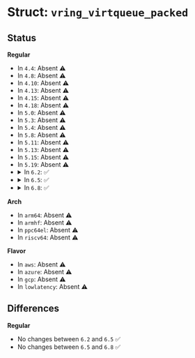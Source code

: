 # Struct: <code>vring_virtqueue_packed</code>

## Status
<b>Regular</b>
<ul>
<li>
In <code>4.4</code>: Absent ⚠️
</li>
<li>
In <code>4.8</code>: Absent ⚠️
</li>
<li>
In <code>4.10</code>: Absent ⚠️
</li>
<li>
In <code>4.13</code>: Absent ⚠️
</li>
<li>
In <code>4.15</code>: Absent ⚠️
</li>
<li>
In <code>4.18</code>: Absent ⚠️
</li>
<li>
In <code>5.0</code>: Absent ⚠️
</li>
<li>
In <code>5.3</code>: Absent ⚠️
</li>
<li>
In <code>5.4</code>: Absent ⚠️
</li>
<li>
In <code>5.8</code>: Absent ⚠️
</li>
<li>
In <code>5.11</code>: Absent ⚠️
</li>
<li>
In <code>5.13</code>: Absent ⚠️
</li>
<li>
In <code>5.15</code>: Absent ⚠️
</li>
<li>
In <code>5.19</code>: Absent ⚠️
</li>
<li>
<details>
<summary>In <code>6.2</code>: ✅</summary>

```c
struct vring_virtqueue_packed {
    struct (anon) vring;
    bool avail_wrap_counter;
    u16 avail_used_flags;
    u16 next_avail_idx;
    u16 event_flags_shadow;
    struct vring_desc_state_packed *desc_state;
    struct vring_desc_extra *desc_extra;
    dma_addr_t ring_dma_addr;
    dma_addr_t driver_event_dma_addr;
    dma_addr_t device_event_dma_addr;
    size_t ring_size_in_bytes;
    size_t event_size_in_bytes;
};
```
</details>
</li>
<li>
<details>
<summary>In <code>6.5</code>: ✅</summary>

```c
struct vring_virtqueue_packed {
    struct (anon) vring;
    bool avail_wrap_counter;
    u16 avail_used_flags;
    u16 next_avail_idx;
    u16 event_flags_shadow;
    struct vring_desc_state_packed *desc_state;
    struct vring_desc_extra *desc_extra;
    dma_addr_t ring_dma_addr;
    dma_addr_t driver_event_dma_addr;
    dma_addr_t device_event_dma_addr;
    size_t ring_size_in_bytes;
    size_t event_size_in_bytes;
};
```
</details>
</li>
<li>
<details>
<summary>In <code>6.8</code>: ✅</summary>

```c
struct vring_virtqueue_packed {
    struct (anon) vring;
    bool avail_wrap_counter;
    u16 avail_used_flags;
    u16 next_avail_idx;
    u16 event_flags_shadow;
    struct vring_desc_state_packed *desc_state;
    struct vring_desc_extra *desc_extra;
    dma_addr_t ring_dma_addr;
    dma_addr_t driver_event_dma_addr;
    dma_addr_t device_event_dma_addr;
    size_t ring_size_in_bytes;
    size_t event_size_in_bytes;
};
```
</details>
</li>
</ul>
<b>Arch</b>
<ul>
<li>
In <code>arm64</code>: Absent ⚠️
</li>
<li>
In <code>armhf</code>: Absent ⚠️
</li>
<li>
In <code>ppc64el</code>: Absent ⚠️
</li>
<li>
In <code>riscv64</code>: Absent ⚠️
</li>
</ul>
<b>Flavor</b>
<ul>
<li>
In <code>aws</code>: Absent ⚠️
</li>
<li>
In <code>azure</code>: Absent ⚠️
</li>
<li>
In <code>gcp</code>: Absent ⚠️
</li>
<li>
In <code>lowlatency</code>: Absent ⚠️
</li>
</ul>

## Differences
<b>Regular</b>
<ul>
<li>
No changes between <code>6.2</code> and <code>6.5</code> ✅
</li>
<li>
No changes between <code>6.5</code> and <code>6.8</code> ✅
</li>
</ul>
